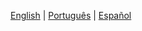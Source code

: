 

[English](./dk-network-roadmap.md) | [Português](./dk-network-roadmap.PT.md) |  [Español](./dk-network-roadmap.ES.md)
